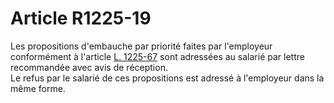 # Article R1225-19

  
Les propositions d'embauche par priorité faites par l'employeur conformément à l'article [L. 1225-67][1] sont adressées au salarié par lettre recommandée avec avis de réception.   
Le refus par le salarié de ces propositions est adressé à l'employeur dans la même forme.

 [1]: /affichCodeArticle.do?cidTexte=LEGITEXT000006072050&idArticle=LEGIARTI000006900955&dateTexte=&categorieLien=cid
